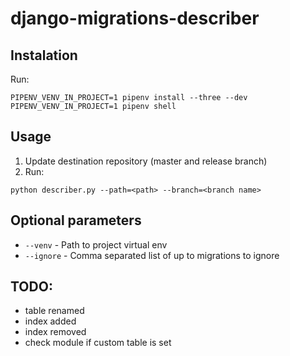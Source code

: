 # django-migrations-describer

## Instalation

Run:
```
PIPENV_VENV_IN_PROJECT=1 pipenv install --three --dev
PIPENV_VENV_IN_PROJECT=1 pipenv shell
```

## Usage
1. Update destination repository (master and release branch)
2. Run:
```
python describer.py --path=<path> --branch=<branch name>
```

## Optional parameters
* `--venv` - Path to project virtual env
* `--ignore` - Comma separated list of up to migrations to ignore

## TODO:
 * table renamed
 * index added
 * index removed
 * check module if custom table is set
